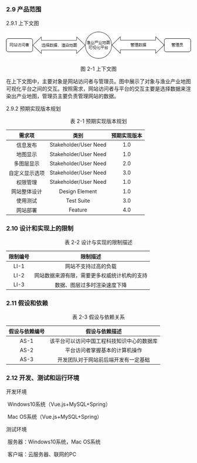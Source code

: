 ### 2.9 产品范围

2.9.1 上下文图

![上下文图](./context.png)

<center> 图 2-1 上下文图</center>

​		在上下文图中，主要对象是网站访问者与管理员。图中展示了对象与渔业产业地图可视化平台之间的交互。按照需求，网站访问者与平台的交互主要是选择数据来渲染出产业地图，管理员主要负责管理网站的数据。

2.9.2 预期实现版本规划

<center> 表 2-1 预期实现版本规划 </center>

|     需求项     |          类别          | 预期实现版本 |
| :------------: | :--------------------: | :----------: |
|    信息发布    | Stakeholder/User Need  |     1.0      |
|    地图显示    | Stakeholder/User  Need |     1.0      |
|   多图层显示   | Stakeholder/User Need  |     2.0      |
| 自定义显示选项 | Stakeholder/User  Need |     3.0      |
|    权限管理    | Stakeholder/User  Need |     1.0      |
|  网站整体设计  |     Design Element     |     1.0      |
|    使用测试    |      Test  Suite       |     3.0      |
|    网站部署    |        Feature         |     4.0      |

### 2.10 设计和实现上的限制

<center> 表 2-2 设计与实现的限制描述 </center>

| 限制编号 |                   限制描述                   |
| :------: | :------------------------------------------: |
|   LI-1   |             网站不支持过高的负载             |
|   LI-2   | 网站数据来源有限，需要更多权威统计机构的支持 |
|   LI-3   |         数据、图层过多时渲染速度下降         |

### 2.11 假设和依赖

<center> 表 2-3 假设与依赖关系 </center>

| 假设与依赖编号 |               假设与依赖描述               |
| :------------: | :----------------------------------------: |
|      AS-1      | 该平台可以访问中国工程科技知识中心的数据库 |
|      AS-2      |       平台访问者掌握基本的计算机操作       |
|      AS-3      |    开发团队对于网站前后端开发有一定基础    |

### 2.12 开发、测试和运行环境

开发环境

​		Windows10系统（Vue.js+MySQL+Spring）

​		Mac OS系统（Vue.js+MySQL+Spring）

测试环境

​		服务器：Windows10系统，Mac OS系统

​		客户端：云服务器、联网的PC